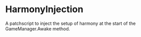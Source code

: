 # HarmonyInjection
A patchscript to inject the setup of harmony at the start of the GameManager.Awake method.
